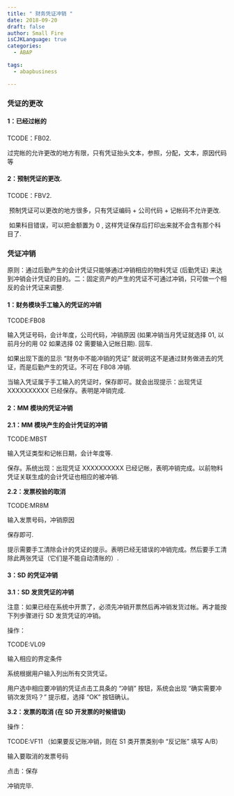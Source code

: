 ```yaml
---
title: " 财务凭证冲销 "
date: 2018-09-20
draft: false
author: Small Fire
isCJKLanguage: true
categories: 
  - ABAP

tags: 
  - abapbusiness

---
```


### 凭证的更改

#### 1：已经过帐的

TCODE：FB02.

​    过完帐的允许更改的地方有限，只有凭证抬头文本，参照，分配，文本，原因代码等

#### 2：预制凭证的更改.

TCODE：FBV2.

​    预制凭证可以更改的地方很多，只有凭证编码 + 公司代码 + 记帐码不允许更改.

​    如果科目错误，可以把金额置为 0 , 这样凭证保存后打印出来就不会含有那个科目了.

 

### 凭证冲销

原则：通过后勤产生的会计凭证只能够通过冲销相应的物料凭证 (后勤凭证) 来达到冲销会计凭证的目的。二：固定资产的产生的凭证不可通过冲销，只可做一个相反的会计凭证来调整.

#### 1：财务模块手工输入的凭证的冲销

TCODE:FB08

输入凭证号码，会计年度，公司代码，冲销原因 (如果冲销当月凭证就选择 01, 以前月分的用 02 如果选择 02 需要输入记帐日期). 回车.

如果出现下面的显示 “财务中不能冲销的凭证” 就说明这不是通过财务做进去的凭证，而是后勤产生的凭证。不可在 FB08 冲销.

当输入凭证属于手工输入的凭证时，保存即可。就会出现提示：出现凭证 XXXXXXXXXX 已经保存。表明是冲销完成.

#### 2：MM 模块的凭证冲销

**2.1：MM 模块产生的会计凭证的冲销**

TCODE:MBST

输入凭证类型和记帐日期，会计年度等.

保存。系统出现：出现凭证 XXXXXXXXXX 已经记帐，表明冲销完成。以前物料凭证关联生成的会计凭证也相应的被冲销.

**2.2：发票校验的取消**

TCODE:MR8M

输入发票号码，冲销原因

保存即可.

提示需要手工清除会计的凭证的提示。表明已经无错误的冲销完成。然后要手工清除此两张凭证（它们是不能自动清账的）.

#### 3：SD 的凭证冲销

**3.1：SD 发货凭证的冲销**

注意：如果已经在系统中开票了，必须先冲销开票然后再冲销发货过帐。再才能按下列步骤进行 SD 发货凭证的冲销。

操作：

TCODE:VL09

输入相应的界定条件

系统根据用户输入列出所有交货凭证。

用户选中相应要冲销的凭证点击工具条的 “冲销” 按钮，系统会出现 “确实需要冲销次发货吗？” 提示框，选择 “OK” 按钮确认。

**3.2：发票的取消 (在 SD 开发票的时候错误)**

操作：

TCODE:VF11 （如果要反记账冲销，则在 S1 类开票类别中 “反记账” 填写 A/B）

输入要取消的发票号码

点击：保存

冲销完毕.


